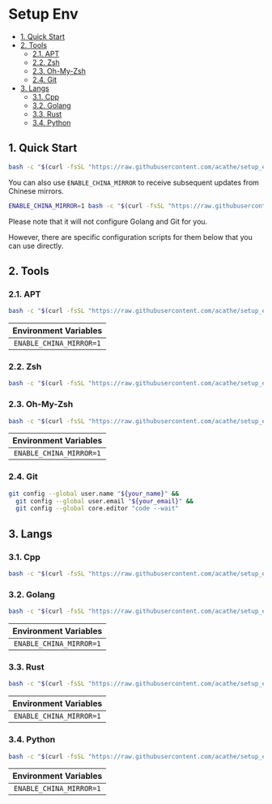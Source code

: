 # Setup Env

- [1. Quick Start](#1-quick-start)
- [2. Tools](#2-tools)
  - [2.1. APT](#21-apt)
  - [2.2. Zsh](#22-zsh)
  - [2.3. Oh-My-Zsh](#23-oh-my-zsh)
  - [2.4. Git](#24-git)
- [3. Langs](#3-langs)
  - [3.1. Cpp](#31-cpp)
  - [3.2. Golang](#32-golang)
  - [3.3. Rust](#33-rust)
  - [3.4. Python](#34-python)

## 1. Quick Start

```bash
bash -c "$(curl -fsSL "https://raw.githubusercontent.com/acathe/setup_env/orbstack_machines/master/setup.sh")"
```

You can also use `ENABLE_CHINA_MIRROR` to receive subsequent updates from Chinese mirrors.

```bash
ENABLE_CHINA_MIRROR=1 bash -c "$(curl -fsSL "https://raw.githubusercontent.com/acathe/setup_env/orbstack_machines/master/setup.sh")"
```

Please note that it will not configure Golang and Git for you.

However, there are specific configuration scripts for them below that you can use directly.

## 2. Tools

### 2.1. APT

```bash
bash -c "$(curl -fsSL "https://raw.githubusercontent.com/acathe/setup_env/orbstack_machines/master/tool/apt.sh")"
```

| Environment Variables |
| :-: |
| `ENABLE_CHINA_MIRROR=1` |

### 2.2. Zsh

```bash
bash -c "$(curl -fsSL "https://raw.githubusercontent.com/acathe/setup_env/orbstack_machines/master/tool/zsh.sh")"
```

### 2.3. Oh-My-Zsh

```bash
bash -c "$(curl -fsSL "https://raw.githubusercontent.com/acathe/setup_env/orbstack_machines/master/tool/omz.sh")"
```

| Environment Variables |
| :-: |
| `ENABLE_CHINA_MIRROR=1` |

### 2.4. Git

```bash
git config --global user.name "${your_name}" &&
  git config --global user.email "${your_email}" &&
  git config --global core.editor "code --wait"
```

## 3. Langs

### 3.1. Cpp

```bash
bash -c "$(curl -fsSL "https://raw.githubusercontent.com/acathe/setup_env/orbstack_machines/master/lang/cpp.sh")"
```

### 3.2. Golang

```bash
bash -c "$(curl -fsSL "https://raw.githubusercontent.com/acathe/setup_env/orbstack_machines/master/lang/golang.sh")"
```

| Environment Variables |
| :-: |
| `ENABLE_CHINA_MIRROR=1` |

### 3.3. Rust

```bash
bash -c "$(curl -fsSL "https://raw.githubusercontent.com/acathe/setup_env/orbstack_machines/master/lang/rust.sh")"
```

| Environment Variables |
| :-: |
| `ENABLE_CHINA_MIRROR=1` |

### 3.4. Python

```bash
bash -c "$(curl -fsSL "https://raw.githubusercontent.com/acathe/setup_env/orbstack_machines/master/lang/python.sh")"
```

| Environment Variables |
| :-: |
| `ENABLE_CHINA_MIRROR=1` |
